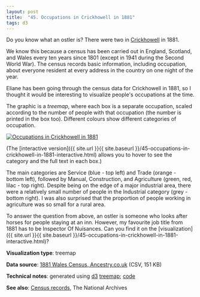 ```yaml
---
layout: post
title:  "45. Occupations in Crickhowell in 1881"
tags: d3
---
```


Do you know what an ostler is? There were two in [Crickhowell](https://en.wikipedia.org/wiki/Crickhowell) in 1881.

We know this because a census has been carried out in England, Scotland, and Wales every ten years since 1801 (except in 1941 during the Second World War). The census records basic information, including occupation, about everyone resident at every address in the country on one night of the year.

Eliane has been going through the census data for Crickhowell in 1881, so I thought it would be interesting to visualize people's occupations at the time.

The graphic is a *treemap*, where each box is a separate occupation, scaled according to the number of people with that occupation (the number is printed in the box too). Different colours show different categories of occupation.

<a href="{{ site.url }}{{ site.baseurl }}/45-occupations-in-crickhowell-in-1881-interactive.html"><img src="{{ site.url }}{{ site.baseurl }}/assets/img/45-occupations-in-crickhowell-in-1881.png" alt="Occupations in Crickhowell in 1881"/></a>

(The [interactive version]({{ site.url }}{{ site.baseurl }}/45-occupations-in-crickhowell-in-1881-interactive.html) allows you to hover to see the category and the full text in each box.)

The main categories are Service (blue - top left) and Trade (orange - bottom left), followed by
Manual, Construction, and Agriculture (green, red, lilac - top right). Despite being on
the edge of a major industrial area, there were a relatively small number of people
in the Industrial category (grey - bottom right). I was also surprised that the proportion of people working in agriculture was so small for a rural area.

To answer the question from above, an ostler is someone who looks after horses for people staying at an inn. However, my favourite job title from 1881 has to be Inspector Of Nuisances. Can you find it on the [visualization]({{ site.url }}{{ site.baseurl }}/45-occupations-in-crickhowell-in-1881-interactive.html)?

**Visualization type**: treemap

**Data source**: [1881 Wales Census, Ancestry.co.uk](https://www.ancestry.co.uk/search/collections/8059/) (CSV, 151 KB)

**Technical notes**: generated using [d3](https://d3js.org/) [treemap](https://observablehq.com/@d3/treemap); [code](https://github.com/tomwhite/datavision-code/tree/master/45-occupations-in-crickhowell-in-1881)

**See also**: [Census records](https://www.nationalarchives.gov.uk/help-with-your-research/research-guides/census-records/), The National Archives
